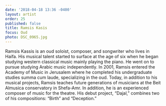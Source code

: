 ```yaml
---
date: '2018-04-18 13:36 -0400'
layout: artist
order: 25
published: false
title: Ramsis Kasis
focus: Oud
photo: DSC_0965.jpg
---
```

Ramsis Kassis is an oud soloist, composer, and songwriter who lives in Haifa. His musical talent started to surface at the age of six when he began studying western classical music mainly playing the piano. He went on to pursue studying Arabic music independently. In 2001, Ramsis entered the Academy of Music in Jerusalem where he completed his undergraduate studies summa cum laude, specializing in the oud. Today, in addition to his musical projects, Ramsis teaches future generations of musicians at the Beit Almusica conservatory in Shefa-Amr. In addition, he is an experienced composer of music for the theatre. His debut project, “Dajal,” combines two of his compositions: “Birth” and “Deception.”
